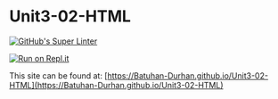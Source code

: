 # Unit3-02-HTML
[![GitHub's Super Linter](https://github.com/Batuhan-Durhan/Unit3-02-HTML/workflows/GitHub's%20Super%20Linter/badge.svg)](https://github.com/Batuhan-Durhan/Unit3-02-HTML/actions)



[![Run on Repl.it](https://repl.it/badge/github/Batuhan-Durhan/Unit3-02-HTML)](https://repl.it/github/Batuhan-Durhan/Unit3-02-HTML)

This site can be found at: [https://Batuhan-Durhan.github.io/Unit3-02-HTML](https://Batuhan-Durhan.github.io/Unit3-02-HTML)
